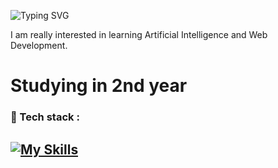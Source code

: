 ![Typing SVG](https://readme-typing-svg.herokuapp.com?font=Fira+Code&size=24&pause=1000&color=F76C6C&width=435&lines=Hi+I'm+Suchismita!)

I am really interested in learning Artificial Intelligence and Web Development. 
# Studying in 2nd year

### 🧰 Tech stack :
[![My Skills](https://skillicons.dev/icons?i=python,java,html,css,vscode,github,flutter)](https://skillicons.dev)
---
